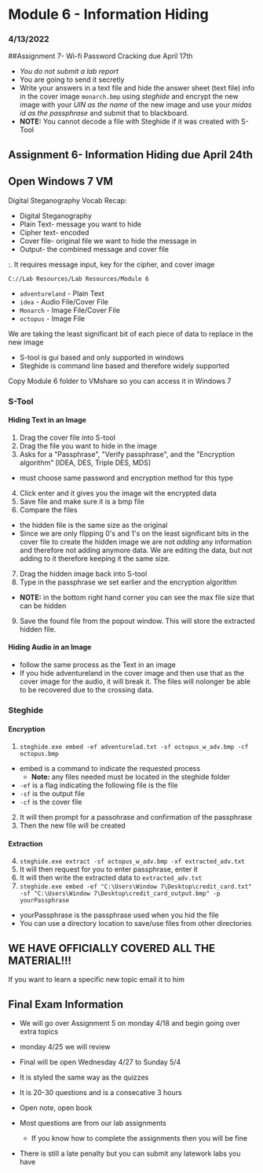 # Module 6 - Information Hiding
### 4/13/2022


##Assignment 7- Wi-fi Password Cracking due April 17th
* _You do not submit a lab report_
* You are going to send it secretly
* Write your answers in a text file and hide the answer sheet (text file) info in the cover image `monarch.bmp` using _steghide_ and encrypt the new image with your _UIN as the name_ of the new image and use your _midas id as the passphrase_ and submit that to blackboard. 
* **NOTE:** You cannot decode a file with Steghide if it was created with S-Tool


## Assignment 6- Information Hiding due April 24th


## Open Windows 7 VM
Digital Steganography Vocab Recap:
* Digital Steganography
* Plain Text- message you want to hide
* Cipher text- encoded
* Cover file- original file we want to hide the message in
* Output- the combined message and cover file

:. It requires message input, key for the cipher, and cover image


 `C://Lab Resources/Lab Resources/Module 6`
 * `adventureland` - Plain Text
 * `idea` - Audio File/Cover File
 * `Monarch` - Image File/Cover File
 * `octopus` - Image File


We are taking the least significant bit of each piece of data to replace in the new image


* S-tool is gui based and only supported in windows
* Steghide is command line based and therefore widely supported


Copy Module 6 folder to VMshare so you can access it in Windows 7

### S-Tool
#### Hiding Text in an Image
1. Drag the cover file into S-tool
2. Drag the file you want to hide in the image
3. Asks for a "Passphrase", "Verify passphrase", and the "Encryption algorithm" [IDEA, DES, Triple DES, MDS]
* must choose same password and encryption method for this type
4. Click enter and it gives you the image wit the encrypted data
5. Save file and make sure it is a bmp file
6. Compare the files
* the hidden file is the same size as the original
* Since we are only flipping 0's and 1's on the least significant bits in the cover file to create the hidden image we are not *adding* any information and therefore not adding anymore data. We are editing the data, but not adding to it therefore keeping it the same size.
7. Drag the hidden image back into S-tool
8. Type in the passphrase we set earlier and the encryption algorithm
* **NOTE:** in the bottom right hand corner you can see the max file size that can be hidden
9. Save the found file from the popout window. This will store the extracted hidden file.

#### Hiding Audio in an Image
* follow the same process as the Text in an image
* If you hide adventureland in the cover image and then use that as the cover image for the audio, it will break it. The files will nolonger be able to be recovered due to the crossing data.

### Steghide
#### Encryption
1. `steghide.exe embed -ef adventurelad.txt -sf octopus_w_adv.bmp -cf octopus.bmp`
* embed is a command to indicate the requested process
  * **Note:** any files needed must be located in the steghide folder
* `-ef` is a flag indicating the following file is the file 
* `-sf` is the output file
* `-cf` is the cover file
2. It will then prompt for a passohrase and confirmation of the passphrase
3. Then the new file will be created

#### Extraction
4. `steghide.exe extract -sf octopus_w_adv.bmp -xf extracted_adv.txt`
5. It will then request for you to enter passphrase, enter it
6. It will then write the extracted data to `extracted_adv.txt`
7. `steghide.exe embed -ef "C:\Users\Window 7\Desktop\credit_card.txt" -sf "C:\Users\Window 7\Desktop\credit_card_output.bmp" -p yourPassphrase`
* yourPassphrase is the passphrase used when you hid the file
* You can use a directory location to save/use files from other directories


## WE HAVE OFFICIALLY COVERED ALL THE MATERIAL!!!
 
If you want to learn a specific new topic email it to him

## Final Exam Information

* We will go over Assignment 5 on monday 4/18 and begin going over extra topics
* monday 4/25 we will review
* Final will be open Wednesday 4/27 to Sunday 5/4
* It is styled the same way as the quizzes
* It is 20-30 questions and is a consecative 3 hours
* Open note, open book
* Most questions are from our lab assignments
  * If you know how to complete the assignments then you will be fine

* There is still a late penalty but you can submit any latework labs you have

